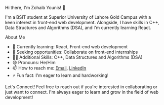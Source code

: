 Hi there, I'm Zohaib Younis! 👋

I'm a BSIT student at Superior University of Lahore Gold Campus with a keen interest in front-end web development.
Alongside, I have skills in C++, Data Structures and Algorithms (DSA), and I'm currently learning React.

About Me
- 🌱 Currently learning: React, Front-end web development
- 💼 Seeking opportunities: Collaborate on front-end internships
- 👨‍💻 Additional Skills: C++, Data Structures and Algorithms (DSA)
- 😄 Pronouns: He/Him
- 📫 How to reach me: [Email](mailto:mr.zohaibyounus@gmail.com), [LinkedIn](https://www.linkedin.com/in/zohaib-younis/)
- ⚡ Fun fact: I'm eager to learn and hardworking!

Let's Connect!
Feel free to reach out if you're interested in collaborating or just want to connect. I'm always eager to learn and grow in the field of web development!
